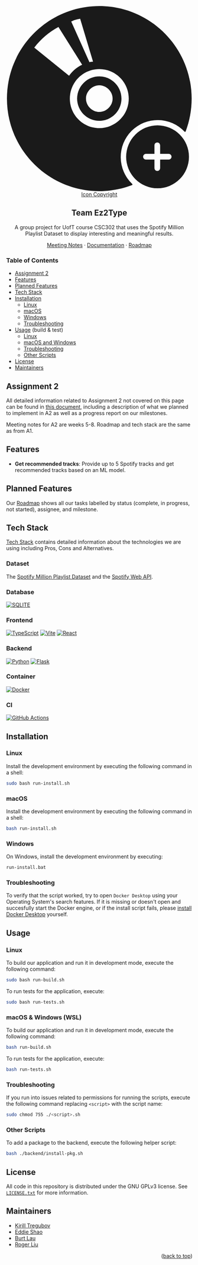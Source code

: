 <div id="readme-top"></div>

<div align="center">
  <a href="https://github.com/KirillTregubov/csc302">
    <svg width="500" height="500" fill="none" xmlns="http://www.w3.org/2000/svg"><path fill-rule="evenodd" clip-rule="evenodd" d="M0 250C0 112.142 112.155 0 250.007 0 387.855 0 500 112.147 500 250c0 31.127-5.717 60.943-16.157 88.454-.529 1.393-2.347 1.719-3.373.639a100.003 100.003 0 0 0-143.181-1.804 100.003 100.003 0 0 0 1.805 143.182c1.08 1.026.754 2.844-.639 3.373C310.946 494.283 281.132 500 250.007 500 112.145 500 0 387.848 0 250Zm233.083-99.817L198.177 34.157c-10.069 1.757-14.436 2.826-24.195 7.508l49.281 109.959c2.692-.595 3.681-.865 4.688-1.029 1.046-.17 2.112-.225 5.132-.412Zm-93.673-93.59c-24.982 13.521-47.37 32.213-65.452 55.681l94.191 75.91c9.404-13.093 21.6-23.134 35.449-29.645L139.41 56.594Zm30.858 193.397c0 43.971 35.771 79.741 79.743 79.741 43.973 0 79.744-35.77 79.744-79.741s-35.771-79.741-79.744-79.741c-43.972 0-79.743 35.77-79.743 79.741Z" fill="currentColor"/><path d="M250 213.913c19.296 0 36.087 16.79 36.087 36.087 0 19.297-16.79 36.087-36.087 36.087-19.297 0-36.087-16.79-36.087-36.087 0-19.297 16.79-36.087 36.087-36.087ZM250 190c-33.135 0-60 26.861-60 60 0 33.135 26.861 60 60 60 33.135 0 60-26.861 60-60 0-33.135-26.865-60-60-60Z" fill="currentColor"/><path fill-rule="evenodd" clip-rule="evenodd" d="M347.396 347.396a85 85 0 1 1 120.208 120.207 85 85 0 0 1-120.208-120.207Zm65.043 23.396a7.69 7.69 0 0 1 2.253 5.439v23.077h23.077a7.693 7.693 0 1 1 0 15.384h-23.077v23.077a7.693 7.693 0 1 1-15.384 0v-23.077h-23.077a7.69 7.69 0 1 1 0-15.384h23.077v-23.077a7.69 7.69 0 0 1 13.131-5.439Z" fill="currentColor"/></svg>
    <a href="https://github.com/KirillTregubov/csc302/blob/main/docs/IconCopyright.md">Icon Copyright</a>
  </a>
  <h2 align="center">Team Ez2Type</h2>
  <p align="center">
    A group project for UofT course CSC302 that uses the Spotify Million Playlist Dataset to display interesting and meaningful results.
    <!-- <br />
    <a href="https://github.com/KirillTregubov/csc302"><strong>Explore the docs »</strong></a> -->
    <div>
      <a href="https://github.com/KirillTregubov/csc302/tree/main/docs">Meeting Notes</a>
      ·
      <a href="#top">Documentation</a>
      ·
      <a href="https://github.com/users/KirillTregubov/projects/1">Roadmap</a>
    </div>
  </p>
</div>

<!-- TABLE OF CONTENTS -->
### Table of Contents
- [Assignment 2](#assignment-2)
- [Features](#features)
- [Planned Features](#planned-features)
- [Tech Stack](#tech-stack)
- [Installation](#installation)
  - [Linux](#linux)
  - [macOS](#macos)
  - [Windows](#windows)
  - [Troubleshooting](#troubleshooting)
- [Usage](#usage) (build & test)
  - [Linux](#linux-1)
  - [macOS and Windows](#macos--windows-wsl)
  - [Troubleshooting](#troubleshooting-1)
  - [Other Scripts](#other-scripts)
- [License](#license)
- [Maintainers](#maintainers)


<div id="top"></div>

## Assignment 2

All detailed information related to Assignment 2 not covered on this page can be found in [this document](https://github.com/KirillTregubov/csc302/blob/main/docs/A2Deliverable.md), including a description of what we planned to implement in A2 as well as a progress report on our milestones.

Meeting notes for A2 are weeks 5-8. Roadmap and tech stack are the same as from A1.

## Features

- **Get recommended tracks**: Provide up to 5 Spotify tracks and get recommended tracks based on an ML model.

## Planned Features

Our [Roadmap](https://github.com/users/KirillTregubov/projects/1/) shows all our tasks labelled by status (complete, in progress, not started), assignee, and milestone.

## Tech Stack

[Tech Stack](https://github.com/KirillTregubov/csc302/blob/main/docs/TechStack.md) contains detailed information about the technologies we are using including Pros, Cons and Alternatives.

### Dataset

The [Spotify Million Playlist Dataset](https://www.aicrowd.com/challenges/spotify-million-playlist-dataset-challenge) and the [Spotify Web API](https://developer.spotify.com/documentation/web-api/).

### Database

[![SQLITE](https://img.shields.io/badge/SQLite-003B57?logo=sqlite&logoColor=white)](https://www.sqlite.org/index.html)

### Frontend

[![TypeScript](https://img.shields.io/badge/TypeScript-FaF9F8?logo=typescript&logoColor=3178C6)](https://www.typescriptlang.org/)
[![Vite](https://img.shields.io/badge/Vite-646CFF?logo=vite&logoColor=white)](https://vitejs.dev/)
[![React](https://img.shields.io/badge/React-20232A?logo=react&logoColor=61DAFB)](https://reactjs.org/)

### Backend

[![Python](https://img.shields.io/badge/python-3670A0?logo=python&logoColor=ffdd54)](https://www.python.org/)
[![Flask](https://img.shields.io/badge/Flask-%23000?logo=flask&logoColor=white)](https://flask.palletsprojects.com/)

### Container

[![Docker](https://img.shields.io/badge/Docker-%230db7ed?logo=docker&logoColor=white)](https://www.docker.com/)

### CI

[![GitHub Actions](https://img.shields.io/badge/GitHub_Actions-%232671E5?logo=github-actions&logoColor=white)]()

## Installation

### Linux

Install the development environment by executing the following command in a shell:

```sh
sudo bash run-install.sh
```

### macOS

Install the development environment by executing the following command in a shell:

```sh
bash run-install.sh
```

### Windows

On Windows, install the development environment by executing:

```sh
run-install.bat
```

### Troubleshooting

To verify that the script worked, try to open `Docker Desktop` using your Operating System's search features. If it is missing or doesn't open and succesfully start the Docker engine, or if the install script fails, please [install Docker Desktop](https://docs.docker.com/desktop/) yourself.

## Usage

### Linux

To build our application and run it in development mode, execute the following command:

```sh
sudo bash run-build.sh
```

To run tests for the application, execute:

```sh
sudo bash run-tests.sh
```

### macOS & Windows (WSL)

To build our application and run it in development mode, execute the following command:

```sh
bash run-build.sh
```

To run tests for the application, execute:

```sh
bash run-tests.sh
```

### Troubleshooting

If you run into issues related to permissions for running the scripts, execute the following command replacing `<script>` with the script name:

```sh
sudo chmod 755 ./<script>.sh
```

### Other Scripts

To add a package to the backend, execute the following helper script:

```sh
bash ./backend/install-pkg.sh
```

## License

All code in this repository is distributed under the GNU GPLv3 license. See [`LICENSE.txt`](https://github.com/KirillTregubov/csc302/blob/main/LICENSE) for more information.

## Maintainers

- [Kirill Tregubov](https://github.com/KirillTregubov)
- [Eddie Shao](https://github.com/EddieShao)
- [Burt Lau](https://github.com/burtlau)
- [Roger Liu](https://github.com/pvtstaticvoid)

<p align="right">(<a href="#readme-top">back to top</a>)</p>
